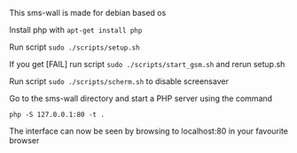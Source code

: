 This sms-wall is made for debian based os

Install php with `apt-get install php`

Run script `sudo ./scripts/setup.sh`

If you get [FAIL] run script `sudo ./scripts/start_gsm.sh` and rerun setup.sh

Run script `sudo ./scripts/scherm.sh` to disable screensaver

Go to the sms-wall directory and start a PHP server using the command

`php -S 127.0.0.1:80 -t .`

The interface can now be seen by browsing to localhost:80 in your favourite browser 


